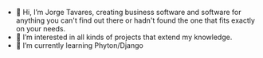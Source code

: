 - 👋 Hi, I’m Jorge Tavares, creating business software and software for anything you can't find out there or hadn't found the one that fits exactly on your needs.
- 👀 I’m interested in all kinds of projects that extend my knowledge.
- 🌱 I’m currently learning Phyton/Django
<!---
1um0zero/1um0zero is a ✨ special ✨ repository because its `README.md` (this file) appears on your GitHub profile.
You can click the Preview link to take a look at your changes.
--->

